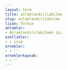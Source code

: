 ```yaml
---
layout: term
title: anlamlandırılabilme
slug: anlamlandirilabilme
lisan: Türkçe
anlamlar:
- Anlamlandırılabilmek işi
ozellikler:
- - isim
ornekler:
- - ''
orneklerkaynak:
- - ''
---
```

